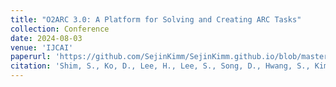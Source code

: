 ```yaml
---
title: "O2ARC 3.0: A Platform for Solving and Creating ARC Tasks"
collection: Conference
date: 2024-08-03
venue: 'IJCAI'
paperurl: 'https://github.com/SejinKimm/SejinKimm.github.io/blob/master/files/O2ARC_IJCAI2024_Demo.pdf'
citation: 'Shim, S., Ko, D., Lee, H., Lee, S., Song, D., Hwang, S., Kim, S. & Kim, S. (2024). O2ARC 3.0: A Platform for Solving and Creating ARC Tasks. IJCAI Demo.'
---
```

